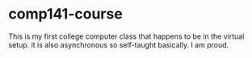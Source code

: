 # comp141-course
This is my first college computer class that happens to be in the virtual setup. it is also asynchronous so self-taught basically. I am proud. 
